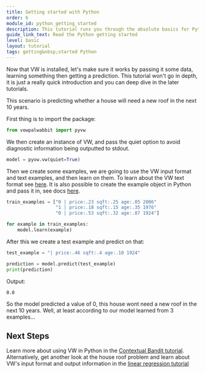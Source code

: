 ```yaml
---
title: Getting started with Python
order: 6
module_id: python_getting_started
description: This tutorial runs you through the absolute basics for Python
guide_link_text: Read the Python getting started
level: basic
layout: tutorial
tags: getting&nbsp;started Python
---
```


Now that VW is installed, let's make sure it works by passing it some data, learning something then getting a prediction. This tutorial won't go in depth, it is just a really quick introduction and you can deep dive in the later tutorials.

This scenario is predicting whether a house will need a new roof in the next 10 years.

First thing is to import the package:
```Python
from vowpalwabbit import pyvw
```

We then create an instance of VW, and pass the quiet option to avoid diagnostic information being outputted to stdout.

```Python
model = pyvw.vw(quiet=True)
```

Then we create some examples, we are going to use the VW input format and text examples, and then learn on them. To learn about the VW text format see [here](https://vowpalwabbit.org/guides/getting_started.html#a-first-data-set). It is also possible to create the example object in Python and pass it in, see docs [here](https://vowpalwabbit.org/docs/vowpal_wabbit/python/html/vowpalwabbit.pyvw.html#vowpalwabbit.pyvw.example).

```Python
train_examples = ["0 | price:.23 sqft:.25 age:.05 2006"
                  "1 | price:.18 sqft:.15 age:.35 1976"
                  "0 | price:.53 sqft:.32 age:.87 1924"]

for example in train_examples:
    model.learn(example)
```

After this we create a test example and predict on that:
```Python
test_example = "| price:.46 sqft:.4 age:.10 1924"

prediction = model.predict(test_example)
print(prediction)
```
Output:
```
0.0
```
So the model predicted a value of 0, this house wont need a new roof in the next 10 years. Well, at least according to our model learned from 3 examples...


## Next Steps

Learn more about using VW in Python in the [Contextual Bandit tutorial](https://vowpalwabbit.org/guides/contextual_bandits.html). Alternatively, get another look at the house roof problem and learn about VW's input format and output information in the [linear regression tutorial](https://vowpalwabbit.org/guides/getting_started.html)